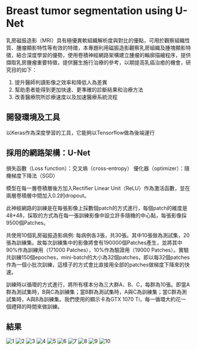 # Breast tumor segmentation using U-Net
乳房磁振造影（MRI）具有極優異軟組織解析度與對比的優點，可用於觀察組織性質、腫瘤顯影特性等有效的特徵，本專題利用磁振造影觀察乳房組織及腫塊顯影特徵，結合深度學習的優勢，使用卷積神經網路架構建立腫瘤的輪廓描繪程序，提供擷取乳房腫瘤重要特徵，提供醫生施行治療的參考，以期提高乳癌治癒的機會，研究目的如下：

1.	提升醫師判讀影像之效率和降低人為差異
2.	幫助患者能得到更加快速、更準確的診斷結果和治療方法
3.	改善醫療院所診療速度以及加速醫療系統流程

## 開發環境及工具
以Keras作為深度學習的工具，它能夠以Tensorflow做為後端運行

## 採用的網路架構：U-Net
損失函數（Loss function）：交叉熵（cross-entropy）
優化器（optimizer）：隨機梯度下降法（SGD）

模型在每一層卷積層後方加入Rectifier Linear Unit（ReLU）作為激活函數，並在兩層卷積層中間加入0.2的dropout。

此神經網路的訓練是在每張影像上採數個patch的方式進行，每個patch的維度是48*48，採取的方式為在每一張訓練影像中設立許多隨機的中心點，每張影像採9500個Patches。

共使用10個乳房磁振造影病例: 每病例各3張，共30張。其中10張做為測試集，20張為訓練集。故每次訓練集中的影像將會有190000個Patches產生，並將其中90%作為訓練用（171000 Patches），10%作為驗證用（19000 Patches）。實驗共訓練150個epoches，mini-batch的大小為32個patches，即以每32個patches作為一個小批次訓練，這樣子的方式會比直接用全部的patches做梯度下降來的快速。

訓練時以循環的方式進行，將所有樣本分為三大群A、B、C，每群為10張。即當A群為測試集時，B與C為訓練集；當B群為測試集時，A與C為訓練集；當C群為測試集時，A與B為訓練集。我們使用的顯示卡為GTX 1070 Ti，每一循環大約花一個禮拜的時間來做訓練。

## 結果
![1](https://github.com/tiffanychang0101/breast-tumor-segmentation/blob/master/breast-tumor-segmentation/tumor_segmentation/150_epoches/testcompare1.png)
![2](https://github.com/tiffanychang0101/breast-tumor-segmentation/blob/master/breast-tumor-segmentation/tumor_segmentation/150_epoches/testcompare2.png)
![3](https://github.com/tiffanychang0101/breast-tumor-segmentation/blob/master/breast-tumor-segmentation/tumor_segmentation/150_epoches/testcompare3.png)
![4](https://github.com/tiffanychang0101/breast-tumor-segmentation/blob/master/breast-tumor-segmentation/tumor_segmentation/150_epoches/testcompare4.png)
![5](https://github.com/tiffanychang0101/breast-tumor-segmentation/blob/master/breast-tumor-segmentation/tumor_segmentation/150_epoches/testcompare5.png)
![6](https://github.com/tiffanychang0101/breast-tumor-segmentation/blob/master/breast-tumor-segmentation/tumor_segmentation/150_epoches/testcompare6.png)
![7](https://github.com/tiffanychang0101/breast-tumor-segmentation/blob/master/breast-tumor-segmentation/tumor_segmentation/150_epoches/testcompare7.png)
![8](https://github.com/tiffanychang0101/breast-tumor-segmentation/blob/master/breast-tumor-segmentation/tumor_segmentation/150_epoches/testcompare8.png)
![9](https://github.com/tiffanychang0101/breast-tumor-segmentation/blob/master/breast-tumor-segmentation/tumor_segmentation/150_epoches/testcompare9.png)
![10](https://github.com/tiffanychang0101/breast-tumor-segmentation/blob/master/breast-tumor-segmentation/tumor_segmentation/150_epoches/testcompare10.png)
